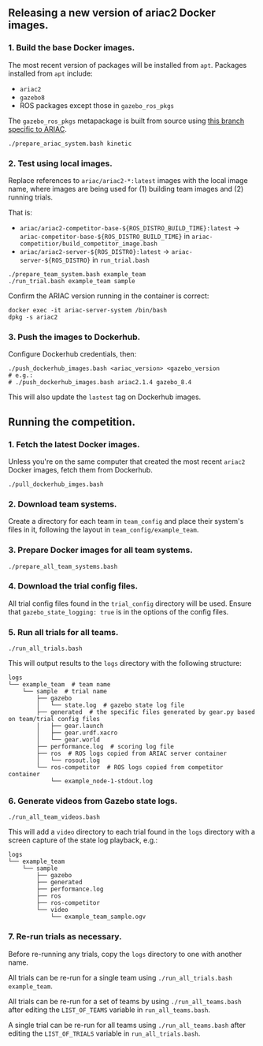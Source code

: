 ## Releasing a new version of ariac2 Docker images.

### 1. Build the base Docker images.

The most recent version of packages will be installed from `apt`.
Packages installed from `apt` include:
- `ariac2`
- `gazebo8`
- ROS packages except those in `gazebo_ros_pkgs`

The `gazebo_ros_pkgs` metapackage is built from source using [this branch specific to ARIAC](https://github.com/ros-simulation/gazebo_ros_pkgs/tree/ariac-network-kinetic).

```
./prepare_ariac_system.bash kinetic
```

### 2. Test using local images.

Replace references to `ariac/ariac2-*:latest` images with the local image name, where images are being used for (1) building team images and (2) running trials.

That is:
- `ariac/ariac2-competitor-base-${ROS_DISTRO_BUILD_TIME}:latest` -> `ariac-competitor-base-${ROS_DISTRO_BUILD_TIME}` in `ariac-competitior/build_competitor_image.bash`
- `ariac/ariac2-server-${ROS_DISTRO}:latest` -> `ariac-server-${ROS_DISTRO}` in `run_trial.bash`

```
./prepare_team_system.bash example_team
./run_trial.bash example_team sample
```

Confirm the ARIAC version running in the container is correct:
```
docker exec -it ariac-server-system /bin/bash
dpkg -s ariac2
```

### 3. Push the images to Dockerhub.

Configure Dockerhub credentials, then:

```
./push_dockerhub_images.bash <ariac_version> <gazebo_version
# e.g.:
# ./push_dockerhub_images.bash ariac2.1.4 gazebo_8.4
```

This will also update the `lastest` tag on Dockerhub images.


## Running the competition.

### 1. Fetch the latest Docker images.

Unless you're on the same computer that created the most recent `ariac2` Docker images, fetch them from Dockerhub.

```
./pull_dockerhub_imges.bash
```

### 2. Download team systems.

Create a directory for each team in `team_config` and place their system's files in it, following the layout in `team_config/example_team`.

### 3. Prepare Docker images for all team systems.

```
./prepare_all_team_systems.bash
```

### 4. Download the trial config files.

All trial config files found in the `trial_config` directory will be used.
Ensure that `gazebo_state_logging: true` is in the options of the config files.

### 5. Run all trials for all teams.

```
./run_all_trials.bash
```

This will output results to the `logs` directory with the following structure:

```
logs
└── example_team  # team name
    └── sample  # trial name
        ├── gazebo
        │   └── state.log  # gazebo state log file
        ├── generated  # the specific files generated by gear.py based on team/trial config files
        │   ├── gear.launch
        │   ├── gear.urdf.xacro
        │   └── gear.world
        ├── performance.log  # scoring log file
        ├── ros  # ROS logs copied from ARIAC server container
        │   └── rosout.log
        └── ros-competitor  # ROS logs copied from competitor container
            └── example_node-1-stdout.log
```

### 6. Generate videos from Gazebo state logs.

```
./run_all_team_videos.bash
```

This will add a `video` directory to each trial found in the `logs` directory with a screen capture of the state log playback, e.g.:

```
logs
└── example_team
    └── sample
        ├── gazebo
        ├── generated
        ├── performance.log
        ├── ros
        ├── ros-competitor
        └── video
            └── example_team_sample.ogv
```

### 7. Re-run trials as necessary.

Before re-running any trials, copy the `logs` directory to one with another name.

All trials can be re-run for a single team using `./run_all_trials.bash example_team`.

All trials can be re-run for a set of teams by using `./run_all_teams.bash` after editing the `LIST_OF_TEAMS` variable in `run_all_teams.bash`.

A single trial can be re-run for all teams using `./run_all_teams.bash` after editing the `LIST_OF_TRIALS` variable in `run_all_trials.bash`.
